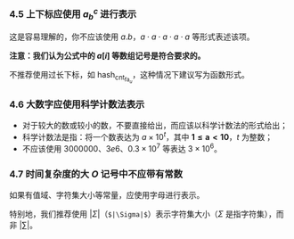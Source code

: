 ### 4.5 上下标应使用 $a _ {b} ^ {c}$ 进行表示

这是容易理解的，你不应该使用 $a.b$，$a\cdot a\cdot a\cdot a\cdot a$ 等形式表述该项。

**注意：我们认为公式中的 $a[i]$ 等数组记号是符合要求的。**

不推荐使用过长下标，如 $\text{hash}_{\text{cnt}_{\text{fa}_u}}$，这种情况下建议写为函数形式。

### 4.6 大数字应使用科学计数法表示

- 对于较大的数或较小的数，不要直接给出，而应该以科学计数法的形式给出；
- 科学计数法是指：将一个数表达为 $a\times 10^t$，其中 $\boldsymbol{1\le a<10}$，$t$ 为整数；
- 不应该使用 $3000000$、$3e6$、$0.3\times 10^7$ 等表达 $3\times 10^6$。

### 4.7 时间复杂度的大 $O$ 记号中不应带有常数

如果有值域、字符集大小等常量，应使用字母进行表示。

特别地，我们推荐使用 $|\Sigma|$（`$|\Sigma|$`）表示字符集大小（$\Sigma$ 是指字符集），而非 $\left|\sum\right|$。
